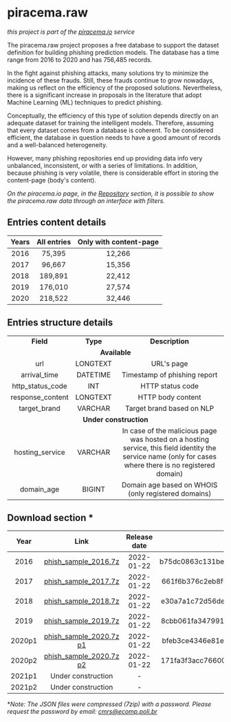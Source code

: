 # piracema.raw

*this project is part of the <a href="https://piracema.io" target="_blank">piracema.io</a> service*

The piracema.raw project proposes a free database to support the dataset definition for building phishing prediction models. The database has a time range from 2016 to 2020 and has 756,485 records.

In the fight against phishing attacks, many solutions try to minimize the incidence of these frauds. Still, these frauds continue to grow nowadays, making us reflect on the efficiency of the proposed solutions. Nevertheless, there is a significant increase in proposals in the literature that adopt Machine Learning (ML) techniques to predict phishing. 

Conceptually, the efficiency of this type of solution depends directly on an adequate dataset for training the intelligent models. Therefore, assuming that every dataset comes from a database is coherent. To be considered efficient, the database in question needs to have a good amount of records and a well-balanced heterogeneity.

However, many phishing repositories end up providing data info very unbalanced, inconsistent, or with a series of limitations. In addition, because phishing is very volatile, there is considerable effort in storing the content-page (body's content).

*On the piracema.io page, in the <a href="https://piracema.io/repository" target="_blank">Repository</a> section, it is possible to show the piracema.raw data through an interface with filters.*

## Entries content details
|  Years  |   All entries   | Only with content-page |
|  :---:  |      :---:      |          :---:         |
|  2016   |      75,395     |         12,266         |
|  2017   |      96,667     |         15,356         |
|  2018   |     189,891     |         22,412         |
|  2019   |     176,010     |         27,574         |
|  2020   |     218,522     |         32,446         |

## Entries structure details
<table>
  <tr>
    <td align="center"><b>Field</b></td>
    <td align="center"><b>Type</b></td>
    <td align="center"><b>Description</b></td>
  </tr>
  <tr>
    <td colspan="3" align="center"><b>Available</b></td>
  </tr>
  <tr>
    <td align="center">url</td>
    <td align="center">LONGTEXT</td>
    <td align="center">URL's page</td>
  </tr>
  <tr>
    <td align="center">arrival_time</td>
    <td align="center">DATETIME</td>
    <td align="center">Timestamp of phishing report</td>
  </tr>    
  <tr>
    <td align="center">http_status_code</td>
    <td align="center">INT</td>
    <td align="center">HTTP status code</td>
  </tr>
  <tr>
    <td align="center">response_content</td>
    <td align="center">LONGTEXT</td>
    <td align="center">HTTP body content</td>
  </tr>
  <tr>
    <td align="center">target_brand</td>
    <td align="center">VARCHAR</td>
    <td align="center">Target brand based on NLP</td>
  </tr>
  <tr>
    <td colspan="3" align="center"><b>Under construction</b></td>
  </tr>  
  <tr>
    <td align="center">hosting_service</td>
    <td align="center">VARCHAR</td>
    <td align="center">In case of the malicious page was hosted on a hosting service, this field identity the service name (only for cases where there is no registered domain)</td>
  </tr>
  <tr>
    <td align="center">domain_age</td>
    <td align="center">BIGINT</td>
    <td align="center">Domain age based on WHOIS (only registered domains)</td>
  </tr>
</table>

## Download section *
|  Year   |    Link   |  Release date | SHA256 file checksum |
|  :---:  |   :---:   |     :---:     | :---: |
|  2016   |  [phish_sample_2016.7z](https://github.com/cmrevoredo/piracema.raw/blob/main/phish_sample_2016.7z) |  2022-01-22  | b75dc0863c131be34097271b5910b7140a088654760f93dbd0e8fce6ad0042f1 |
|  2017   |  [phish_sample_2017.7z](https://github.com/cmrevoredo/piracema.raw/blob/main/phish_sample_2017.7z) |  2022-01-22  | 661f6b376c2eb8f00c2556defe26f2c4d72104c910abd507e719d4943cac70ed |
|  2018   |  [phish_sample_2018.7z](https://github.com/cmrevoredo/piracema.raw/blob/main/phish_sample_2018.7z) |  2022-01-22  | e30a7a1c72d56de5916d36400ab9482c2826ec082a6fc025f74725a4fcc06a05 |
|  2019   |  [phish_sample_2019.7z](https://github.com/cmrevoredo/piracema.raw/blob/main/phish_sample_2019.7z) |  2022-01-22  | 8cbb061fa347991ff33b25b08399614418dae884ae78d712778850eefa7a4b00 |
|  2020p1 |  [phish_sample_2020.7z p1](https://github.com/cmrevoredo/piracema.raw/blob/main/phish_sample_2020.7z.001) |  2022-01-22  | bfeb3ce4346e81e04e4d4fd5cf94beb49cf2922ee58db405cd9a2463e16754d4 |
|  2020p2 |  [phish_sample_2020.7z p2](https://github.com/cmrevoredo/piracema.raw/blob/main/phish_sample_2020.7z.002) |  2022-01-22  | 171fa3f3acc766001b4100f2ea7916974504692e4eb8e47964c30bfad355d641 |
|  2021p1 |  Under construction |  -  | - |
|  2021p2 |  Under construction |  -  | - |

**Note: The JSON files were compressed (7zip) with a password. Please request the password by email: cmrs@ecomp.poli.br*


